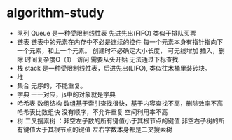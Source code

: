 # algorithm-study
* 队列
  Queue 是一种受限制线性表 先进先出(FIFO) 类似于排队买票
* 链表
  链表中的元素在内存中不必是连续的控件
  每一个元素本身有指针指向下一个元素，和上一个元素。
  创建时不必确定大小长度， 可无线增加
  插入，删除 时间复杂度O（1）
  访问 需要从头开始
  无法通过下标查找
* 栈
  stack 是一种受限制线性表，后进先出(LIFO), 类似往木桶里装砖块。
* 堆
* 集合
  无序的，不能重复。
* 字典
  一一对应，js中的对象就是字典
* 哈希表
  数组结构 数组基于索引查找很快，基于内容查找不高，删除效率不高
  哈希表比数组快
  没有顺序，不允许重复
  空间利用率不高
* 树
  二叉搜索树 ：非空左子数的所有键值小于其根节点的键值
              非空右子树的所有键值大于其根节点的键值
              左右字数本身都是二叉搜索树

